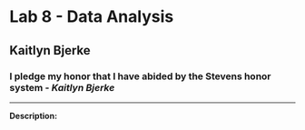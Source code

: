 # Lab 8 - Data Analysis
## Kaitlyn Bjerke
### I pledge my honor that I have abided by the Stevens honor system - *Kaitlyn Bjerke*
---
**Description:**
